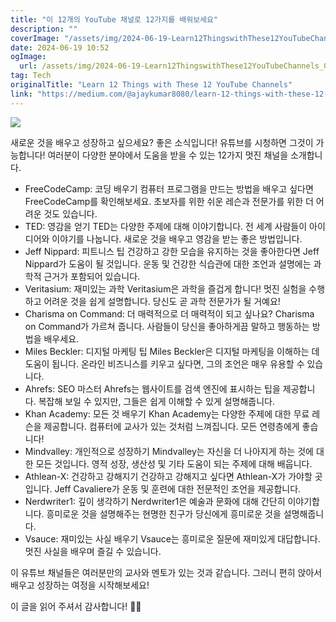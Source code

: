 ```yaml
---
title: "이 12개의 YouTube 채널로 12가지를 배워보세요"
description: ""
coverImage: "/assets/img/2024-06-19-Learn12ThingswithThese12YouTubeChannels_0.png"
date: 2024-06-19 10:52
ogImage:
  url: /assets/img/2024-06-19-Learn12ThingswithThese12YouTubeChannels_0.png
tag: Tech
originalTitle: "Learn 12 Things with These 12 YouTube Channels"
link: "https://medium.com/@ajaykumar8080/learn-12-things-with-these-12-youtube-channels-250aa42cb8ff"
---
```


<img src="/assets/img/2024-06-19-Learn12ThingswithThese12YouTubeChannels_0.png" />

새로운 것을 배우고 성장하고 싶으세요? 좋은 소식입니다! 유튜브를 시청하면 그것이 가능합니다! 여러분이 다양한 분야에서 도움을 받을 수 있는 12가지 멋진 채널을 소개합니다.

- FreeCodeCamp: 코딩 배우기
  컴퓨터 프로그램을 만드는 방법을 배우고 싶다면 FreeCodeCamp를 확인해보세요. 초보자를 위한 쉬운 레슨과 전문가를 위한 더 어려운 것도 있습니다.
- TED: 영감을 얻기
  TED는 다양한 주제에 대해 이야기합니다. 전 세계 사람들이 아이디어와 이야기를 나눕니다. 새로운 것을 배우고 영감을 받는 좋은 방법입니다.
- Jeff Nippard: 피트니스 팁
  건강하고 강한 모습을 유지하는 것을 좋아한다면 Jeff Nippard가 도움이 될 것입니다. 운동 및 건강한 식습관에 대한 조언과 설명에는 과학적 근거가 포함되어 있습니다.
- Veritasium: 재미있는 과학
  Veritasium은 과학을 즐겁게 합니다! 멋진 실험을 수행하고 어려운 것을 쉽게 설명합니다. 당신도 곧 과학 전문가가 될 거예요!
- Charisma on Command: 더 매력적으로
  더 매력적이 되고 싶나요? Charisma on Command가 가르쳐 줍니다. 사람들이 당신을 좋아하게끔 말하고 행동하는 방법을 배우세요.
- Miles Beckler: 디지털 마케팅 팁
  Miles Beckler은 디지털 마케팅을 이해하는 데 도움이 됩니다. 온라인 비즈니스를 키우고 싶다면, 그의 조언은 매우 유용할 수 있습니다.
- Ahrefs: SEO 마스터
  Ahrefs는 웹사이트를 검색 엔진에 표시하는 팁을 제공합니다. 복잡해 보일 수 있지만, 그들은 쉽게 이해할 수 있게 설명해줍니다.
- Khan Academy: 모든 것 배우기
  Khan Academy는 다양한 주제에 대한 무료 레슨을 제공합니다. 컴퓨터에 교사가 있는 것처럼 느껴집니다. 모든 연령층에게 좋습니다!
- Mindvalley: 개인적으로 성장하기
  Mindvalley는 자신을 더 나아지게 하는 것에 대한 모든 것입니다. 영적 성장, 생산성 및 기타 도움이 되는 주제에 대해 배웁니다.
- Athlean-X: 건강하고 강해지기
  건강하고 강해지고 싶다면 Athlean-X가 가야할 곳입니다. Jeff Cavaliere가 운동 및 훈련에 대한 전문적인 조언을 제공합니다.
- Nerdwriter1: 깊이 생각하기
  Nerdwriter1은 예술과 문화에 대해 간단히 이야기합니다. 흥미로운 것을 설명해주는 현명한 친구가 당신에게 흥미로운 것을 설명해줍니다.
- Vsauce: 재미있는 사실 배우기
  Vsauce는 흥미로운 질문에 재미있게 대답합니다. 멋진 사실을 배우며 즐길 수 있습니다.

이 유튜브 채널들은 여러분만의 교사와 멘토가 있는 것과 같습니다. 그러니 편히 앉아서 배우고 성장하는 여정을 시작해보세요!

<div class="content-ad"></div>

이 글을 읽어 주셔서 감사합니다! 🙏😊

